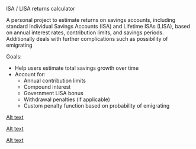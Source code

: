 ISA / LISA returns calculator

A personal project to estimate returns on savings accounts, including standard Individual Savings Accounts (ISA) and Lifetime ISAs (LISA), based on annual interest rates, contribution limits, and savings periods.
Additionally deals with further complications such as possibility of emigrating

Goals:
- Help users estimate total savings growth over time
- Account for:
  - Annual contribution limits
  - Compound interest
  - Government LISA bonus
  - Withdrawal penalties (if applicable)
  - Custom penalty function based on probability of emigrating

[Alt text](images/money_over_years.png)

[Alt text](images/total_money_vs_ratio_split.png)

[Alt text](images/ideal_ratio_vs_emigration_chance.png)

